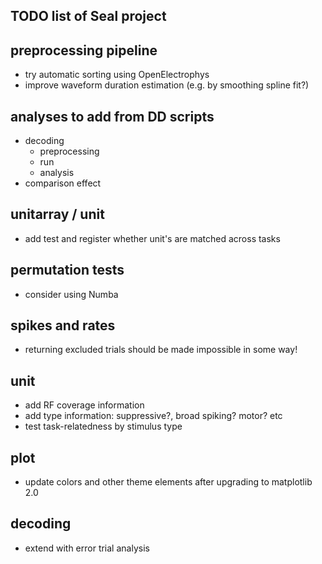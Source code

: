 TODO list of Seal project
-------------------------


preprocessing pipeline
----------------------
  - try automatic sorting using OpenElectrophys
  - improve waveform duration estimation (e.g. by smoothing spline fit?)


analyses to add from DD scripts
-------------------------------
  - decoding
    - preprocessing
    - run
    - analysis
  - comparison effect


unitarray / unit
----------------
  - add test and register whether unit's are matched across tasks


permutation tests
-----------------
  - consider using Numba


spikes and rates
----------------
  - returning excluded trials should be made impossible in some way!


unit
----
  - add RF coverage information
  - add type information: suppressive?, broad spiking? motor? etc
  - test task-relatedness by stimulus type


plot
----
  - update colors and other theme elements after upgrading to matplotlib 2.0



decoding
--------
  - extend with error trial analysis
